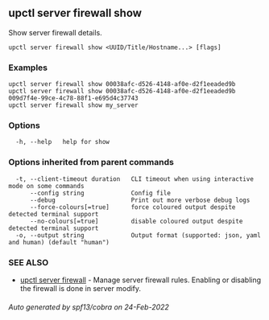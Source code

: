 ## upctl server firewall show

Show server firewall details.

```
upctl server firewall show <UUID/Title/Hostname...> [flags]
```

### Examples

```
upctl server firewall show 00038afc-d526-4148-af0e-d2f1eeaded9b
upctl server firewall show 00038afc-d526-4148-af0e-d2f1eeaded9b 009d7f4e-99ce-4c78-88f1-e695d4c37743
upctl server firewall show my_server
```

### Options

```
  -h, --help   help for show
```

### Options inherited from parent commands

```
  -t, --client-timeout duration   CLI timeout when using interactive mode on some commands
      --config string             Config file
      --debug                     Print out more verbose debug logs
      --force-colours[=true]      force coloured output despite detected terminal support
      --no-colours[=true]         disable coloured output despite detected terminal support
  -o, --output string             Output format (supported: json, yaml and human) (default "human")
```

### SEE ALSO

* [upctl server firewall](upctl_server_firewall.md)	 - Manage server firewall rules. Enabling or disabling the firewall is done in server modify.

###### Auto generated by spf13/cobra on 24-Feb-2022
